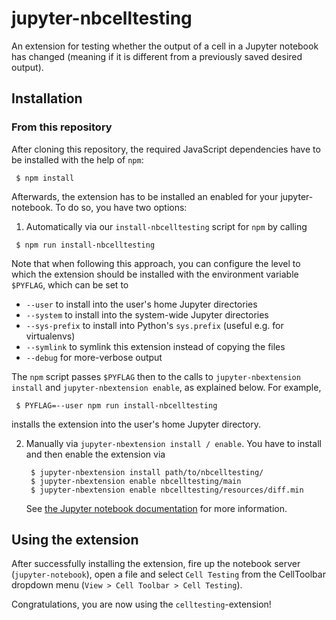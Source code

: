 # jupyter-nbcelltesting


An extension for testing whether the output of a cell in a Jupyter notebook has changed
(meaning if it is different from a previously saved desired output).

## Installation

### From this repository

After cloning this repository, the required JavaScript dependencies have to be
installed with the help of `npm`:

```
 $ npm install
```

Afterwards, the extension has to be installed an enabled for your jupyter-notebook.
To do so, you have two options:

1. Automatically via our `install-nbcelltesting` script for `npm` by calling
  ```
   $ npm run install-nbcelltesting
  ```
  Note that when following this approach, you can configure the level to which the
  extension should be installed with the environment variable `$PYFLAG`, which can
  be set to
  - `--user` to install into the user's home Jupyter directories
  - `--system` to install into the system-wide Jupyter directories
  - `--sys-prefix` to install into Python's `sys.prefix` (useful e.g. for virtualenvs)
  - `--symlink` to symlink this extension instead of copying the files
  - `--debug` for more-verbose output

  The `npm` script passes `$PYFLAG` then to the calls to `jupyter-nbextension install`
  and `jupyter-nbextension enable`, as explained below. For example,
  ```
   $ PYFLAG=--user npm run install-nbcelltesting
  ```
  installs the extension into the user's home Jupyter directory.

2. Manually via `jupyter-nbextension install / enable`. You have to install and
   then enable the extension via
   ```
    $ jupyter-nbextension install path/to/nbcelltesting/
    $ jupyter-nbextension enable nbcelltesting/main
    $ jupyter-nbextension enable nbcelltesting/resources/diff.min
   ```
   See [the Jupyter notebook documentation](http://jupyter-notebook.readthedocs.io/en/latest/extending/frontend_extensions.html?highlight=nbextension#installing-and-enabling-extensions)
   for more information.

## Using the extension

After successfully installing the extension, fire up the notebook server (`jupyter-notebook`), open a file and
select `Cell Testing` from the CellToolbar dropdown menu (`View > Cell Toolbar > Cell Testing`).

Congratulations, you are now using the `celltesting`-extension!
